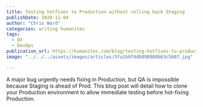 ```yaml
---
title: Testing hotfixes to Production without rolling back Staging
publishDate: 2020-11-04
author: "Chris Ward"
categories: writing humanitec
tags: 
  - DX
  - DevOps
publication_url: https://humanitec.com/blog/testing-hotfixes-to-production-without-rolling-back-staging
image: "../../../assets/images/articles/5fa1b9f4db998980b63c5607.jpg"

---
```


A major bug urgently needs fixing in Production, but QA is impossible because Staging is ahead of Prod. This blog post will detail how to clone your Production environment to allow immediate testing before hot-fixing Production.

